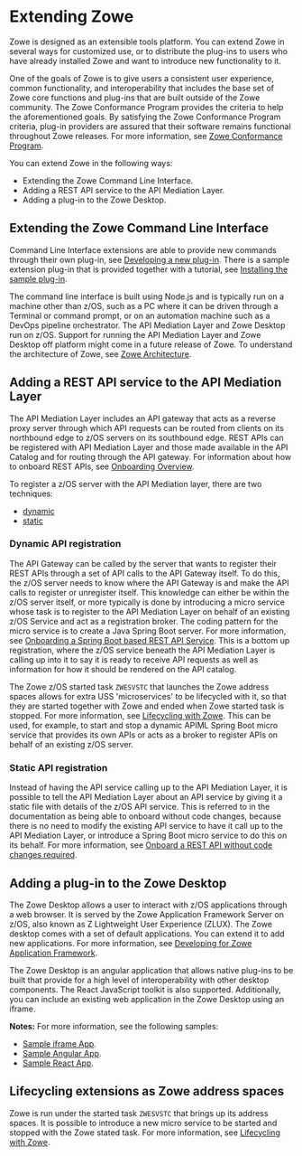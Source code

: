 # Extending Zowe

Zowe is designed as an extensible tools platform. You can extend Zowe in several ways for customized use, or to distribute the plug-ins to users who have already installed Zowe and want to introduce new functionality to it. 

One of the goals of Zowe is to give users a consistent user experience, common functionality, and interoperability that includes the base set of Zowe core functions and plug-ins that are built outside of the Zowe community. The Zowe Conformance Program provides the criteria to help the aforementioned goals. By satisfying the Zowe Conformance Program criteria, plug-in providers are assured that their software remains functional throughout Zowe releases. For more information, see [Zowe Conformance Program](zowe-conformance-program.md).

You can extend Zowe in the following ways:

- Extending the Zowe Command Line Interface.
- Adding a REST API service to the API Mediation Layer. 
- Adding a plug-in to the Zowe Desktop.

## Extending the Zowe Command Line Interface

Command Line Interface extensions are able to provide new commands through their own plug-in, see [Developing a new plug-in](extend-cli/cli-developing-a-plugin.md).  There is a sample extension plug-in that is provided together with a tutorial, see [Installing the sample plug-in](extend-cli/cli-installing-sample-plugin.md).  

The command line interface is built using Node.js and is typically run on a machine other than z/OS, such as a PC where it can be driven through a Terminal or command prompt, or on an automation machine such as a DevOps pipeline orchestrator. The API Mediation Layer and Zowe Desktop run on z/OS.  Support for running the API Mediation Layer and Zowe Desktop off platform might come in a future release of Zowe. To understand the architecture of Zowe, see [Zowe Architecture](../getting-started/zowe-architecture.md). 

## Adding a REST API service to the API Mediation Layer

The API Mediation Layer includes an API gateway that acts as a reverse proxy server through which API requests can be routed from clients on its northbound edge to z/OS servers on its southbound edge. REST APIs can be registered with API Mediation Layer and those made available in the API Catalog and for routing through  the API gateway. For information about how to onboard REST APIs, see [Onboarding Overview](extend-apiml/onboard-overview.md).  

To register a z/OS server with the API Mediation layer, there are two techniques:
- [dynamic](#dynamic-api-registration)
- [static](#static-api-registration)

### Dynamic API registration

The API Gateway can be called by the server that wants to register their REST APIs through a set of API calls to the API Gateway itself.  To do this, the z/OS server needs to know where the API Gateway is and make the API calls to register or unregister itself.  This knowledge can either be within the z/OS server itself, or more typically is done by introducing a micro service whose task is to register to the API Mediation Layer on behalf of an existing z/OS Service and act as a registration broker.  The coding pattern for the micro service is to create a Java Spring Boot server. For more information, see [Onboarding a Spring Boot based REST API Service](extend-apiml/onboard-spring-boot-enabler.md).  This is a bottom up registration, where the z/OS service beneath the API Mediation Layer is calling up into it to say it is ready to receive API requests as well as information for how it should be rendered on the API catalog.  

The Zowe z/OS started task `ZWESVSTC` that launches the Zowe address spaces allows for extra USS 'microservices' to be lifecycled with it, so that they are started together with Zowe and ended when Zowe started task is stopped. For more information, see [Lifecycling with Zowe](lifecycling-with-zwesvstc.md).  This can be used, for example, to start and stop a dynamic APIML Spring Boot micro service that provides its own APIs or acts as a broker to register APIs on behalf of an existing z/OS server.   

### Static API registration

Instead of having the API service calling up to the API Mediation Layer, it is possible to tell the API Mediation Layer about an API service by giving it a static file with details of the z/OS API service.  This is referred to in the documentation as being able to onboard without code changes, because there is no need to modify the existing API service to have it call up to the API Mediation Layer, or introduce a Spring Boot micro service to do this on its behalf. For more information, see [Onboard a REST API without code changes required](extend-apiml/onboard-static-definition.md).

## Adding a plug-in to the Zowe Desktop

The Zowe Desktop allows a user to interact with z/OS applications through a web browser.  It is served by the Zowe Application Framework Server on z/OS, also known as Z Lightweight User Experience (ZLUX).  The Zowe desktop comes with a set of default applications. You can extend it to add new applications. For more information, see [Developing for Zowe Application Framework](extend-desktop/mvd-extendingzlux.md).  

The Zowe Desktop is an angular application that allows native plug-ins to be built that provide for a high level of interoperability with other desktop components.  The React JavaScript toolkit is also supported. Additionally, you can include an existing web application in the Zowe Desktop using an iframe.  

**Notes:**  For more information, see the following samples:

- [Sample iframe App](extend-desktop/mvd-extendingzlux.md#sample-iframe-app).
- [Sample Angular App](extend-desktop/mvd-extendingzlux.md#sample-angular-app).
- [Sample React App](extend-desktop/mvd-extendingzlux.md#sample-react-app).

## Lifecycling extensions as Zowe address spaces

Zowe is run under the started task `ZWESVSTC` that brings up its address spaces.  It is possible to introduce a new micro service to be started and stopped with the Zowe stated task. For more information, see [Lifecycling with Zowe](lifecycling-with-zwesvstc.md).

